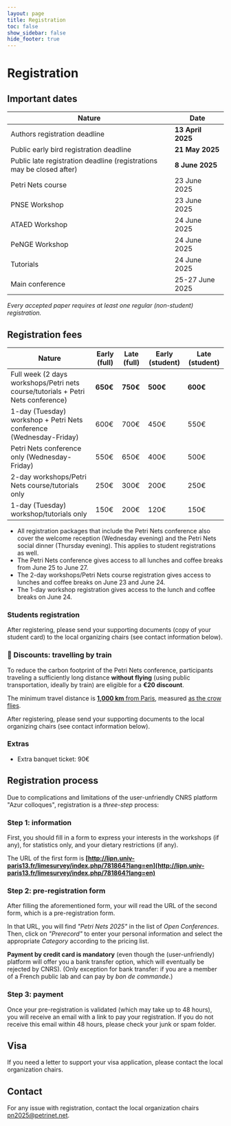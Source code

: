 ```yaml
---
layout: page
title: Registration
toc: false
show_sidebar: false
hide_footer: true
---
```


# Registration

## Important dates


| Nature      | Date |
| ----------- | ----------- |
| Authors registration deadline           | __13 April 2025__     |
| Public early bird registration deadline | __21 May 2025__       |
| Public late registration deadline (registrations may be closed after) | __8 June 2025__     |
| Petri Nets course   | 23 June 2025        |
| PNSE Workshop  | 23 June 2025        |
| ATAED Workshop  | 24 June 2025        |
| PeNGE Workshop  | 24 June 2025        |
| Tutorials | 24 June 2025        |
| Main conference   | 25-27 June 2025        |

*Every accepted paper requires at least one regular (non-student) registration.*

## Registration fees


| Nature      | Early (full) | Late (full) | Early (student) | Late (student) |
| ----------- | ----------- | ----------- | ----------- | ----------- |
| Full week (2 days workshops/Petri nets course/tutorials + Petri Nets conference) | **650€** | **750€** | **500€**| **600€** |
| 1-day (Tuesday) workshop + Petri Nets conference (Wednesday-Friday) | 600€ | 700€ | 450€ | 550€ |
| Petri Nets conference only (Wednesday-Friday) | 550€ | 650€ | 400€ | 500€ |
| 2-day workshops/Petri Nets course/tutorials only | 250€ | 300€ | 200€ | 250€ |
| 1-day (Tuesday) workshop/tutorials only | 150€ | 200€ | 120€ | 150€ |

* All registration packages that include the Petri Nets conference also cover
  the welcome reception (Wednesday evening) and the Petri Nets social dinner
  (Thursday evening). This applies to student registrations as well.
* The Petri Nets conference gives access to all lunches and coffee breaks
  from June 25 to June 27.
* The 2-day workshops/Petri Nets course registration gives access to lunches and
  coffee breaks on June 23 and June 24. 
* The 1-day workshop registration gives access to the lunch and
  coffee breaks on June 24.

### Students registration

After registering, please send your supporting documents (copy of your student
card) to the local organizing chairs (see contact information below).

### 🚃 Discounts: travelling by train

To reduce the carbon footprint of the Petri Nets conference, participants
traveling a sufficiently long distance **without flying** (using public
transportation, ideally by train) are eligible for a **€20 discount**.

The minimum travel distance is [**1,000 km** from Paris](https://www.distance.to/Paris,%C3%8Ele-de-France,FRA), measured [as the crow flies](https://en.wikipedia.org/wiki/Great-circle_distance).

After registering, please send your supporting documents to the local organizing chairs (see contact information below).

### Extras

* Extra banquet ticket: 90€


## Registration process

Due to complications and limitations of the user-unfriendly CNRS platform "Azur colloques", registration is a _three-step_ process:

### Step 1: information
First, you should fill in a form to express your interests in the workshops (if any), for statistics only, and your dietary restrictions (if any).

The URL of the first form is
**[http://lipn.univ-paris13.fr/limesurvey/index.php/781864?lang=en](http://lipn.univ-paris13.fr/limesurvey/index.php/781864?lang=en)**

### Step 2: pre-registration form
After filling the aforementioned form, your will read the URL of the second form, which is a pre-registration form.

In that URL, you will find _"Petri Nets 2025"_ in the list of _Open Conferences_.
Then, click on _"Prerecord"_ to enter your personal information and select the appropriate _Category_ according to the pricing list.

**Payment by credit card is mandatory** (even though the (user-unfriendly) platform will offer you a bank transfer option, which will eventually be rejected by CNRS).
(Only exception for bank transfer: if you are a member of a French public lab and can pay by _bon de commande_.)

### Step 3: payment
Once your pre-registration is validated (which may take up to 48 hours), you
will receive an email with a link to pay your registration. If you do not
receive this email within 48 hours, please check your junk or spam folder.


## Visa
If you need a letter to support your visa application, please contact the local
organization chairs.

## Contact
For any issue with registration, contact the local organization chairs [pn2025@petrinet.net](mailto:pn2025@petrinet.net).
